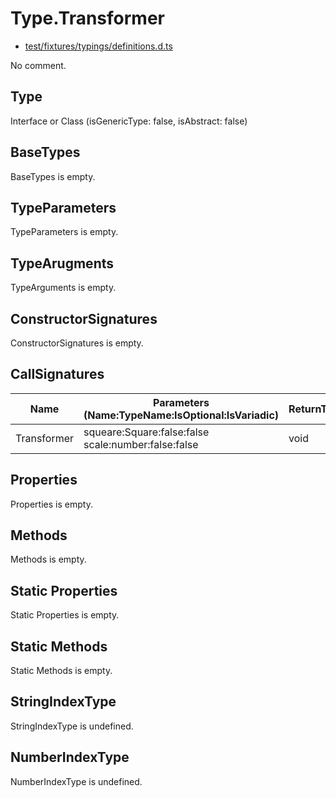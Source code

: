 # Type.Transformer

* [test/fixtures/typings/definitions.d.ts](/test/fixtures/typings/definitions.d.ts#L51)

No comment.

## Type

Interface or Class (isGenericType: false, isAbstract: false)

## BaseTypes

BaseTypes is empty.

## TypeParameters

TypeParameters is empty.

## TypeArugments

TypeArguments is empty.

## ConstructorSignatures

ConstructorSignatures is empty.

## CallSignatures

Name|Parameters (Name:TypeName:IsOptional:IsVariadic)|ReturnTypeName|Comment
---|---|---|---
Transformer|squeare:Square:false:false scale:number:false:false |void|

## Properties

Properties is empty.

## Methods

Methods is empty.

## Static Properties

Static Properties is empty.

## Static Methods

Static Methods is empty.

## StringIndexType

StringIndexType is undefined.

## NumberIndexType

NumberIndexType is undefined.

